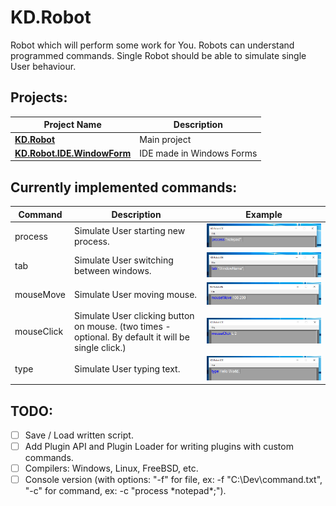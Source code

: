 KD.Robot
===

Robot which will perform some work for You. Robots can understand programmed commands. Single Robot should be able to simulate single User behaviour.

Projects:
---

Project Name | Description
-------------|-------------
**[KD.Robot](KD.Robot)** | Main project
**[KD.Robot.IDE.WindowForm](KD.Robot.IDE.WindowForm)** | IDE made in Windows Forms


Currently implemented commands:
---

Command | Description | Example
--------|-------------|---------
process | Simulate User starting new process. | ![](https://raw.githubusercontent.com/Sejoslaw/KD.Robot/master/img/process.PNG)
tab | Simulate User switching between windows. | ![](https://raw.githubusercontent.com/Sejoslaw/KD.Robot/master/img/tab.PNG)
mouseMove | Simulate User moving mouse. | ![](https://raw.githubusercontent.com/Sejoslaw/KD.Robot/master/img/mouseMove.PNG)
mouseClick | Simulate User clicking button on mouse. (two times - optional. By default it will be single click.) | ![](https://raw.githubusercontent.com/Sejoslaw/KD.Robot/master/img/mouseClick.PNG)
type | Simulate User typing text. | ![](https://raw.githubusercontent.com/Sejoslaw/KD.Robot/master/img/type.PNG)


TODO:
---

- [ ] Save / Load written script.
- [ ] Add Plugin API and Plugin Loader for writing plugins with custom commands.
- [ ] Compilers: Windows, Linux, FreeBSD, etc.
- [ ] Console version (with options: "-f" for file, ex: -f "C:\Dev\command.txt", "-c" for command, ex: -c "process \*notepad\*;").
